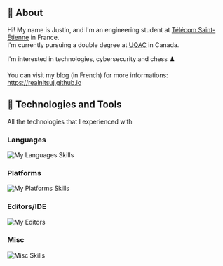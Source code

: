 ## 👋 About

Hi! My name is Justin, and I'm an engineering student at [Télécom Saint-Étienne](https://www.telecom-st-etienne.fr/) in France.  
I'm currently pursuing a double degree at [UQAC](https://www.uqac.ca/) in Canada.

I'm interested in technologies, cybersecurity and chess ♟️

You can visit my blog (in French) for more informations: <https://realnitsuj.github.io>

## 🧰 Technologies and Tools

All the technologies that I experienced with

### Languages

![My Languages Skills](https://go-skill-icons.vercel.app/api/icons?i=bash,c,cpp,py,lua,java,html,css,js,php,mysql&titles=true)

### Platforms

![My Platforms Skills](https://go-skill-icons.vercel.app/api/icons?i=debian,gentoo,arch,kali,tailsos,linux,systemd,windows,docker,raspberrypi,arduino,platformio&titles=true)

### Editors/IDE

![My Editors](https://go-skill-icons.vercel.app/api/icons?i=neovim,vscode&titles=true)

### Misc

![Misc Skills](https://go-skill-icons.vercel.app/api/icons?i=git,latex,md&titles=true)
